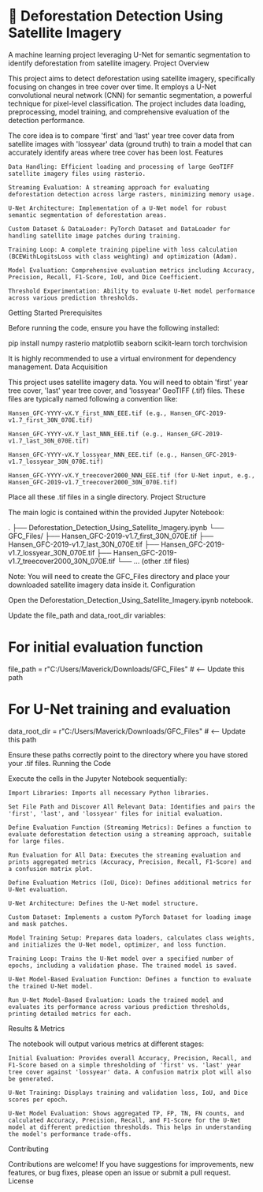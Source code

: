 # 🌿 Deforestation Detection Using Satellite Imagery

A machine learning project leveraging U-Net for semantic segmentation to identify deforestation from satellite imagery.
Project Overview

This project aims to detect deforestation using satellite imagery, specifically focusing on changes in tree cover over time. It employs a U-Net convolutional neural network (CNN) for semantic segmentation, a powerful technique for pixel-level classification. The project includes data loading, preprocessing, model training, and comprehensive evaluation of the detection performance.

The core idea is to compare 'first' and 'last' year tree cover data from satellite images with 'lossyear' data (ground truth) to train a model that can accurately identify areas where tree cover has been lost.
Features

    Data Handling: Efficient loading and processing of large GeoTIFF satellite imagery files using rasterio.

    Streaming Evaluation: A streaming approach for evaluating deforestation detection across large rasters, minimizing memory usage.

    U-Net Architecture: Implementation of a U-Net model for robust semantic segmentation of deforestation areas.

    Custom Dataset & DataLoader: PyTorch Dataset and DataLoader for handling satellite image patches during training.

    Training Loop: A complete training pipeline with loss calculation (BCEWithLogitsLoss with class weighting) and optimization (Adam).

    Model Evaluation: Comprehensive evaluation metrics including Accuracy, Precision, Recall, F1-Score, IoU, and Dice Coefficient.

    Threshold Experimentation: Ability to evaluate U-Net model performance across various prediction thresholds.

Getting Started
Prerequisites

Before running the code, ensure you have the following installed:

pip install numpy rasterio matplotlib seaborn scikit-learn torch torchvision

It is highly recommended to use a virtual environment for dependency management.
Data Acquisition

This project uses satellite imagery data. You will need to obtain 'first' year tree cover, 'last' year tree cover, and 'lossyear' GeoTIFF (.tif) files. These files are typically named following a convention like:

    Hansen_GFC-YYYY-vX.Y_first_NNN_EEE.tif (e.g., Hansen_GFC-2019-v1.7_first_30N_070E.tif)

    Hansen_GFC-YYYY-vX.Y_last_NNN_EEE.tif (e.g., Hansen_GFC-2019-v1.7_last_30N_070E.tif)

    Hansen_GFC-YYYY-vX.Y_lossyear_NNN_EEE.tif (e.g., Hansen_GFC-2019-v1.7_lossyear_30N_070E.tif)

    Hansen_GFC-YYYY-vX.Y_treecover2000_NNN_EEE.tif (for U-Net input, e.g., Hansen_GFC-2019-v1.7_treecover2000_30N_070E.tif)

Place all these .tif files in a single directory.
Project Structure

The main logic is contained within the provided Jupyter Notebook:

.
├── Deforestation_Detection_Using_Satellite_Imagery.ipynb
└── GFC_Files/
    ├── Hansen_GFC-2019-v1.7_first_30N_070E.tif
    ├── Hansen_GFC-2019-v1.7_last_30N_070E.tif
    ├── Hansen_GFC-2019-v1.7_lossyear_30N_070E.tif
    ├── Hansen_GFC-2019-v1.7_treecover2000_30N_070E.tif
    └── ... (other .tif files)

Note: You will need to create the GFC_Files directory and place your downloaded satellite imagery data inside it.
Configuration

Open the Deforestation_Detection_Using_Satellite_Imagery.ipynb notebook.

Update the file_path and data_root_dir variables:

# For initial evaluation function
file_path = r"C:/Users/Maverick/Downloads/GFC_Files" # <-- Update this path

# For U-Net training and evaluation
data_root_dir = r"C:/Users/Maverick/Downloads/GFC_Files" # <-- Update this path

Ensure these paths correctly point to the directory where you have stored your .tif files.
Running the Code

Execute the cells in the Jupyter Notebook sequentially:

    Import Libraries: Imports all necessary Python libraries.

    Set File Path and Discover All Relevant Data: Identifies and pairs the 'first', 'last', and 'lossyear' files for initial evaluation.

    Define Evaluation Function (Streaming Metrics): Defines a function to evaluate deforestation detection using a streaming approach, suitable for large files.

    Run Evaluation for All Data: Executes the streaming evaluation and prints aggregated metrics (Accuracy, Precision, Recall, F1-Score) and a confusion matrix plot.

    Define Evaluation Metrics (IoU, Dice): Defines additional metrics for U-Net evaluation.

    U-Net Architecture: Defines the U-Net model structure.

    Custom Dataset: Implements a custom PyTorch Dataset for loading image and mask patches.

    Model Training Setup: Prepares data loaders, calculates class weights, and initializes the U-Net model, optimizer, and loss function.

    Training Loop: Trains the U-Net model over a specified number of epochs, including a validation phase. The trained model is saved.

    U-Net Model-Based Evaluation Function: Defines a function to evaluate the trained U-Net model.

    Run U-Net Model-Based Evaluation: Loads the trained model and evaluates its performance across various prediction thresholds, printing detailed metrics for each.

Results & Metrics

The notebook will output various metrics at different stages:

    Initial Evaluation: Provides overall Accuracy, Precision, Recall, and F1-Score based on a simple thresholding of 'first' vs. 'last' year tree cover against 'lossyear' data. A confusion matrix plot will also be generated.

    U-Net Training: Displays training and validation loss, IoU, and Dice scores per epoch.

    U-Net Model Evaluation: Shows aggregated TP, FP, TN, FN counts, and calculated Accuracy, Precision, Recall, and F1-Score for the U-Net model at different prediction thresholds. This helps in understanding the model's performance trade-offs.

Contributing

Contributions are welcome! If you have suggestions for improvements, new features, or bug fixes, please open an issue or submit a pull request.
License

